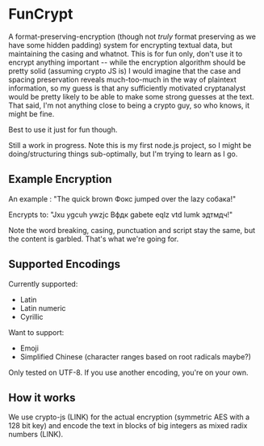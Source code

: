﻿# FunCrypt

A format-preserving-encryption (though not _truly_ format preserving as we have some hidden padding) system for encrypting 
textual data, but maintaining the casing and whatnot.  This is for fun only, don't use it to encrypt anything important --
while the encryption algorithm should be pretty solid (assuming crypto JS is) I would imagine that the case and spacing
preservation reveals much-too-much in the way of plaintext information, so my guess is that any sufficiently motivated
cryptanalyst would be pretty likely to be able to make some strong guesses at the text.  That said, I'm not anything close
to being a crypto guy, so who knows, it might be fine.

Best to use it just for fun though.

Still a work in progress.  Note this is my first node.js project, so I might be doing/structuring things sub-optimally, but
I'm trying to learn as I go.

## Example Encryption
An example :
"The quick brown Фокс jumped over the lazy собака!"

Encrypts to:
"Jxu ygcuh ywzjc Вфдк gabete eqlz vtd lumk эдтмдч!"

Note the word breaking, casing, punctuation and script stay the same, but the content is garbled.  That's what we're going 
for.

## Supported Encodings

Currently supported:
* Latin
* Latin numeric
* Cyrillic

Want to support:
* Emoji
* Simplified Chinese (character ranges based on root radicals maybe?)

Only tested on UTF-8.  If you use another encoding, you're on your own.

## How it works
We use crypto-js (LINK) for the actual encryption (symmetric AES with a 128 bit key) and encode the text in blocks of
big integers as mixed radix numbers (LINK).